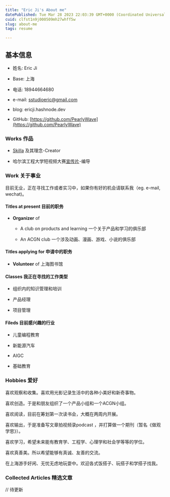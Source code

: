```yaml
---
title: "Eric Ji's About me"
datePublished: Tue Mar 28 2023 22:03:39 GMT+0000 (Coordinated Universal Time)
cuid: clfst1n9j000509mh27whff5w
slug: about-me
tags: resume

---
```


## 基本信息

* 姓名: Eric Ji
    
* Base: 上海
    
* 电话: 18944664680
    
* e-mail: sstudioeric@gmail.com
    
* blog: ericji.hashnode.dev
    
* GitHub: [https://github.com/PearlyWave](https://github.com/PearlyWave)
    

### Works 作品

* [Skilla](https://v2ex.com/t/847040) 及其理念-Creator
    
* 哈尔滨工程大学短视频大赛[宣传片](https://drive.google.com/file/d/1hLS6X6Uv2o8rxBV_k_bGAU1g4Wo4CKRA/view?usp=share_link)\-编导
    

### Work 关于事业

目前无业，正在寻找工作或者实习中，如果你有好的机会请联系我（eg. e-mail, wechat)。

#### Titles at present 目前的职务

* **Organizer** of
    
    * A club on products and learning 一个关于产品和学习的俱乐部
        
    * An ACGN club 一个涉及动画、漫画、游戏、小说的俱乐部
        

#### Titles applying for 申请中的职务

* **Volunteer** of 上海图书馆
    

#### Classes 我正在寻找的工作类型

* 组织内的知识管理和培训
    
* 产品经理
    
* 项目管理
    

#### Fileds 目前感兴趣的行业

* 儿童编程教育
    
* 新能源汽车
    
* AIGC
    
* 基础教育
    

### Hobbies 爱好

喜欢观察和收集。喜欢用光影记录生活中的各种小美好和新奇事物。

喜欢创造。于是和朋友组织了一个产品小组和一个ACGN小组。

喜欢阅读，目前在筹划第一次读书会，大概在两周内开展。

喜欢输出，于是准备写文章拍视频录podcast ，并打算做一个期刊（暂名《做观学思》）。

喜欢学习，希望未来能有教育学、工程学、心理学和社会学等等的学位。

喜欢真善美。所以希望能够有真诚、友善的交流。

在上海游手好闲、无忧无虑地玩耍中。欢迎各式饭搭子、玩搭子和学搭子找我。

### Collected Articles 精选文章

// 待更新